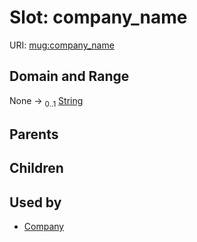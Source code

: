 
# Slot: company_name




URI: [mug:company_name](https://w3id.org/caufieldjh-in-space/mug_schemas/company_name)


## Domain and Range

None &#8594;  <sub>0..1</sub> [String](types/String.md)

## Parents


## Children


## Used by

 * [Company](Company.md)
